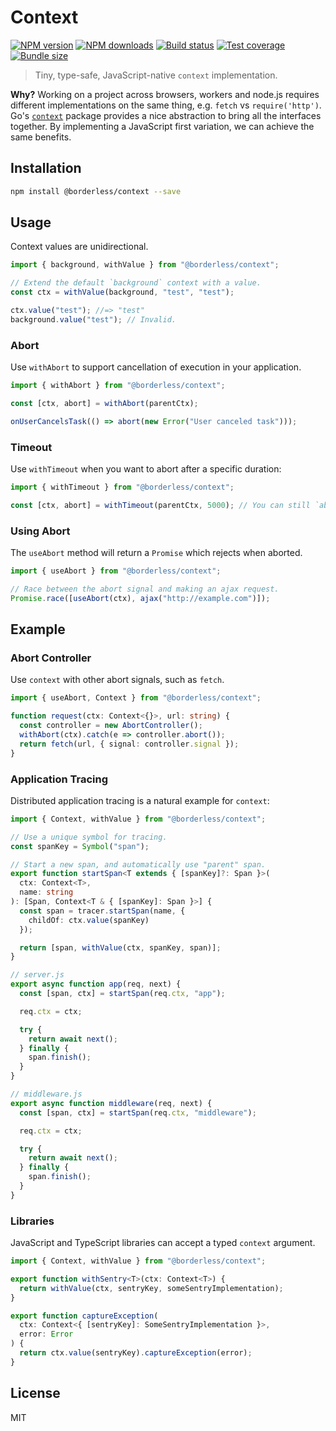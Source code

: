 # Context

[![NPM version][npm-image]][npm-url]
[![NPM downloads][downloads-image]][downloads-url]
[![Build status][travis-image]][travis-url]
[![Test coverage][coveralls-image]][coveralls-url]
[![Bundle size][bundlephobia-image]][bundlephobia-url]

> Tiny, type-safe, JavaScript-native `context` implementation.

**Why?** Working on a project across browsers, workers and node.js requires different implementations on the same thing, e.g. `fetch` vs `require('http')`. Go's [`context`](https://blog.golang.org/context) package provides a nice abstraction to bring all the interfaces together. By implementing a JavaScript first variation, we can achieve the same benefits.

## Installation

```sh
npm install @borderless/context --save
```

## Usage

Context values are unidirectional.

```ts
import { background, withValue } from "@borderless/context";

// Extend the default `background` context with a value.
const ctx = withValue(background, "test", "test");

ctx.value("test"); //=> "test"
background.value("test"); // Invalid.
```

### Abort

Use `withAbort` to support cancellation of execution in your application.

```ts
import { withAbort } from "@borderless/context";

const [ctx, abort] = withAbort(parentCtx);

onUserCancelsTask(() => abort(new Error("User canceled task")));
```

### Timeout

Use `withTimeout` when you want to abort after a specific duration:

```ts
import { withTimeout } from "@borderless/context";

const [ctx, abort] = withTimeout(parentCtx, 5000); // You can still `abort` manually.
```

### Using Abort

The `useAbort` method will return a `Promise` which rejects when aborted.

```ts
import { useAbort } from "@borderless/context";

// Race between the abort signal and making an ajax request.
Promise.race([useAbort(ctx), ajax("http://example.com")]);
```

## Example

### Abort Controller

Use `context` with other abort signals, such as `fetch`.

```ts
import { useAbort, Context } from "@borderless/context";

function request(ctx: Context<{}>, url: string) {
  const controller = new AbortController();
  withAbort(ctx).catch(e => controller.abort());
  return fetch(url, { signal: controller.signal });
}
```

### Application Tracing

Distributed application tracing is a natural example for `context`:

```ts
import { Context, withValue } from "@borderless/context";

// Use a unique symbol for tracing.
const spanKey = Symbol("span");

// Start a new span, and automatically use "parent" span.
export function startSpan<T extends { [spanKey]?: Span }>(
  ctx: Context<T>,
  name: string
): [Span, Context<T & { [spanKey]: Span }>] {
  const span = tracer.startSpan(name, {
    childOf: ctx.value(spanKey)
  });

  return [span, withValue(ctx, spanKey, span)];
}

// server.js
export async function app(req, next) {
  const [span, ctx] = startSpan(req.ctx, "app");

  req.ctx = ctx;

  try {
    return await next();
  } finally {
    span.finish();
  }
}

// middleware.js
export async function middleware(req, next) {
  const [span, ctx] = startSpan(req.ctx, "middleware");

  req.ctx = ctx;

  try {
    return await next();
  } finally {
    span.finish();
  }
}
```

### Libraries

JavaScript and TypeScript libraries can accept a typed `context` argument.

```ts
import { Context, withValue } from "@borderless/context";

export function withSentry<T>(ctx: Context<T>) {
  return withValue(ctx, sentryKey, someSentryImplementation);
}

export function captureException(
  ctx: Context<{ [sentryKey]: SomeSentryImplementation }>,
  error: Error
) {
  return ctx.value(sentryKey).captureException(error);
}
```

## License

MIT

[npm-image]: https://img.shields.io/npm/v/@borderless/context.svg?style=flat
[npm-url]: https://npmjs.org/package/@borderless/context
[downloads-image]: https://img.shields.io/npm/dm/@borderless/context.svg?style=flat
[downloads-url]: https://npmjs.org/package/@borderless/context
[travis-image]: https://img.shields.io/travis/BorderlessLabs/context.svg?style=flat
[travis-url]: https://travis-ci.org/BorderlessLabs/context
[coveralls-image]: https://img.shields.io/coveralls/BorderlessLabs/context.svg?style=flat
[coveralls-url]: https://coveralls.io/r/BorderlessLabs/context?branch=master
[bundlephobia-image]: https://img.shields.io/bundlephobia/minzip/@borderless/context.svg
[bundlephobia-url]: https://bundlephobia.com/result?p=@borderless/context
